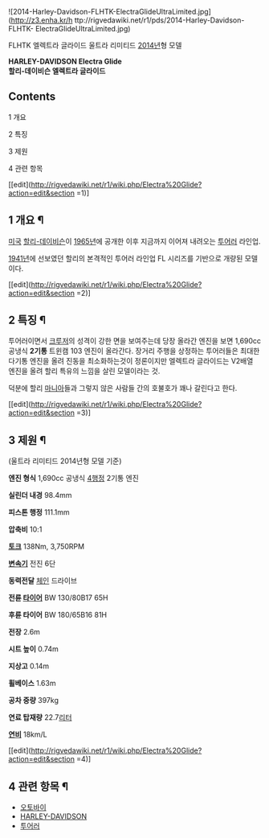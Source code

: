 ![2014-Harley-Davidson-FLHTK-ElectraGlideUltraLimited.jpg](http://z3.enha.kr/h
ttp://rigvedawiki.net/r1/pds/2014-Harley-Davidson-FLHTK-
ElectraGlideUltraLimited.jpg)

  
FLHTK 엘렉트라 글라이드 울트라 리미티드 [2014년](2014%EB%85%84.md)형 모델

**HARLEY-DAVIDSON Electra Glide**  
**할리-데이비슨 엘렉트라 글라이드**

## Contents

    

1 개요

2 특징

3 제원

4 관련 항목

[[edit](http://rigvedawiki.net/r1/wiki.php/Electra%20Glide?action=edit&section
=1)]

## 1 개요 ¶

[미국](%EB%AF%B8%EA%B5%AD.md) [할리-데이비슨](HARLEY-DAVIDSON.md)이
[1965년](1965%EB%85%84.md)에 공개한 이후 지금까지 이어져 내려오는
[투어러](%ED%88%AC%EC%96%B4%EB%9F%AC.md) 라인업.

  

[1941년](1941%EB%85%84.md)에 선보였던 할리의 본격적인 투어러 라인업 FL 시리즈를 기반으로 개량된 모델이다.

[[edit](http://rigvedawiki.net/r1/wiki.php/Electra%20Glide?action=edit&section
=2)]

## 2 특징 ¶

투어러이면서 [크루저](%ED%81%AC%EB%A3%A8%EC%A0%80.md)의 성격이 강한 면을 보여주는데 당장 올라간 엔진을 보면
1,690cc 공냉식 **2기통** 트윈캠 103 엔진이 올라간다. 장거리 주행을 상정하는 투어러들은 최대한 다기통 엔진을 올려 진동을
최소화하는것이 정론이지만 엘렉트라 글라이드는 V2배열 엔진을 올려 할리 특유의 느낌을 살린 모델이라는 것.

  

덕분에 할리 [마니아](%EB%A7%88%EB%8B%88%EC%95%84.md)들과 그렇지 않은 사람들 간의 호불호가 꽤나 갈린다고
한다.

[[edit](http://rigvedawiki.net/r1/wiki.php/Electra%20Glide?action=edit&section
=3)]

## 3 제원 ¶

(울트라 리미티드 2014년형 모델 기준)  

**엔진 형식**
1,690cc 공냉식 [4행정](4%ED%96%89%EC%A0%95%20%EA%B8%B0%EA%B4%80.md) 2기통 엔진

**실린더 내경**
98.4mm

**피스톤 행정**
111.1mm

**압축비**
10:1

**[토크](%ED%86%A0%ED%81%AC.md)**
138Nm, 3,750RPM

**[변속기](%EB%B3%80%EC%86%8D%EA%B8%B0.md)**
전진 6단

**동력전달**
[체인](%EC%B2%B4%EC%9D%B8.md) 드라이브

**전륜 [타이어](%ED%83%80%EC%9D%B4%EC%96%B4.md)**
BW 130/80B17 65H

**후륜 타이어**
BW 180/65B16 81H

**전장**
2.6m

**시트 높이**
0.74m

**지상고**
0.14m

**휠베이스**
1.63m

**공차 중량**
397kg

**연료 탑재량**
22.7[리터](%EB%A6%AC%ED%84%B0.md)

**[연비](%EC%97%B0%EB%B9%84.md)**
18km/L

[[edit](http://rigvedawiki.net/r1/wiki.php/Electra%20Glide?action=edit&section
=4)]

## 4 관련 항목 ¶

  * [오토바이](%EC%98%A4%ED%86%A0%EB%B0%94%EC%9D%B4.md)
  * [HARLEY-DAVIDSON](HARLEY-DAVIDSON.md)
  * [투어러](%ED%88%AC%EC%96%B4%EB%9F%AC.md)

